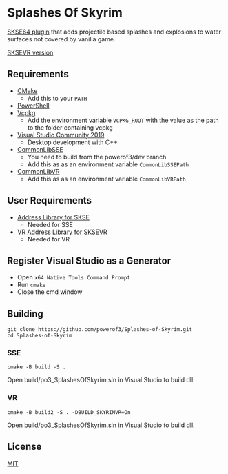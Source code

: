 # Splashes Of Skyrim

[SKSE64 plugin](https://www.nexusmods.com/skyrimspecialedition/mods/47710?tab=description) that adds projectile based splashes and explosions to water surfaces not covered by vanilla game.

[SKSEVR version](https://www.nexusmods.com/skyrimspecialedition/mods/58104)

## Requirements
* [CMake](https://cmake.org/)
	* Add this to your `PATH`
* [PowerShell](https://github.com/PowerShell/PowerShell/releases/latest)
* [Vcpkg](https://github.com/microsoft/vcpkg)
	* Add the environment variable `VCPKG_ROOT` with the value as the path to the folder containing vcpkg
* [Visual Studio Community 2019](https://visualstudio.microsoft.com/)
	* Desktop development with C++
* [CommonLibSSE](https://github.com/powerof3/CommonLibSSE/tree/dev)
	* You need to build from the powerof3/dev branch
	* Add this as as an environment variable `CommonLibSSEPath`
* [CommonLibVR](https://github.com/alandtse/CommonLibVR/tree/vr)
	* Add this as as an environment variable `CommonLibVRPath`

## User Requirements
* [Address Library for SKSE](https://www.nexusmods.com/skyrimspecialedition/mods/32444)
	* Needed for SSE
* [VR Address Library for SKSEVR](https://www.nexusmods.com/skyrimspecialedition/mods/58101)
	* Needed for VR


## Register Visual Studio as a Generator
* Open `x64 Native Tools Command Prompt`
* Run `cmake`
* Close the cmd window

## Building

```
git clone https://github.com/powerof3/Splashes-of-Skyrim.git
cd Splashes-of-Skyrim
```

### SSE
```
cmake -B build -S .
```
Open build/po3_SplashesOfSkyrim.sln in Visual Studio to build dll.

### VR
```
cmake -B build2 -S . -DBUILD_SKYRIMVR=On
```
Open build/po3_SplashesOfSkyrim.sln in Visual Studio to build dll.


## License
[MIT](LICENSE)
